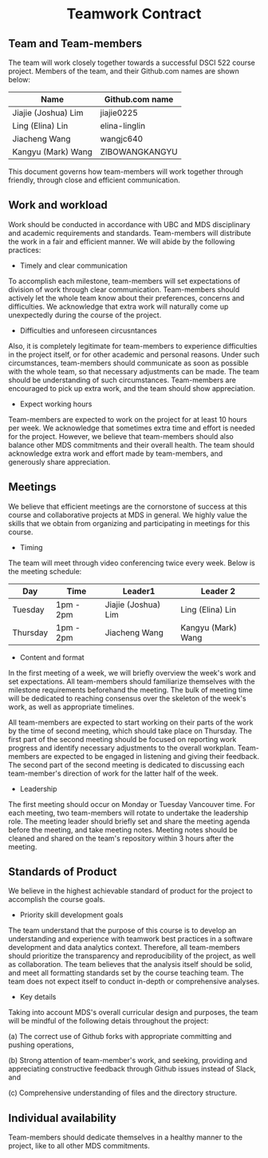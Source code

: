 <center> <h1>Teamwork Contract</h1> </center>

## Team and Team-members

The team will work closely together towards a successful DSCI 522 course project. Members of the team, and their Github.com names are shown below: 

| Name                | Github.com name |
|---------------------|-----------------|
| Jiajie (Joshua) Lim | jiajie0225      |
| Ling (Elina) Lin    | elina-linglin   |
| Jiacheng Wang       | wangjc640       |
| Kangyu (Mark) Wang  | ZIBOWANGKANGYU  |

This document governs how team-members will work together through friendly, through close and efficient communication. 

## Work and workload

Work should be conducted in accordance with UBC and MDS disciplinary and academic requirements and standards. 
Team-members will distribute the work in a fair and efficient manner. We will abide by the following practices:

 - Timely and clear communication 

To accomplish each milestone, team-members will set expectations of division of work through clear communication.
Team-members should actively let the whole team know about their preferences, concerns and difficulties.
We acknowledge that extra work will naturally come up unexpectedly during the course of the project. 

 - Difficulties and unforeseen circusntances 
 
Also, it is completely legitimate for team-members to experience difficulties in the project itself, or for other academic and personal reasons. 
Under such circumstances, team-members should communicate as soon as possible with the whole team, so that necessary adjustments can be made. 
The team should be understanding of such circumstances. 
Team-members are encouraged to pick up extra work, and the team should show appreciation. 

 - Expect working hours
 
Team-members are expected to work on the project for at least 10 hours per week. 
We acknowledge that sometimes extra time and effort is needed for the project. However, we believe that team-members should also balance other MDS commitments and their overall health. 
The team should acknowledge extra work and effort made by team-members, and generously share appreciation. 

## Meetings

We believe that efficient meetings are the cornorstone of success at this course and collaborative projects at MDS in general. We highly value the skills that we obtain from organizing and participating in meetings for this course. 

 - Timing
 
The team will meet through video conferencing twice every week. Below is the meeting schedule: 

| Day      | Time      | Leader1             | Leader 2           |
|----------|-----------|---------------------|--------------------|
| Tuesday  | 1pm - 2pm | Jiajie (Joshua) Lim | Ling (Elina) Lin   |
| Thursday | 1pm - 2pm | Jiacheng Wang       | Kangyu (Mark) Wang |

 - Content and format
 
In the first meeting of a week, we will briefly overview the week's work and set expectations. All team-members should familiarize themselves with the milestone requirements beforehand the meeting. 
The bulk of meeting time will be dedicated to reaching consensus over the skeleton of the week's work, as well as appropriate timelines. 

All team-members are expected to start working on their parts of the work by the time of second meeting, which should take place on Thursday. The first part of the second meeting should be focused on reporting work progress and identify necessary adjustments to the overall workplan. Team-members are expected to be engaged in listening and giving their feedback.
The second part of the second meeting is dedicated to discussing each team-member's direction of work for the latter half of the week. 

 - Leadership
 
The first meeting should occur on Monday or Tuesday Vancouver time. For each meeting, two team-members will rotate to undertake the leadership role. 
The meeting leader should briefly set and share the meeting agenda before the meeting, and take meeting notes. 
Meeting notes should be cleaned and shared on the team's repository within 3 hours after the meeting. 

## Standards of Product

We believe in the highest achievable standard of product for the project to accomplish the course goals.

 - Priority skill development goals

The team understand that the purpose of this course is to develop an understanding and experience with teamwork best practices in a software development and data analytics context. 
Therefore, all team-members should prioritize the transparency and reproducibility of the project, as well as collaboration. 
The team believes that the analysis itself should be solid, and meet all formatting standards set by the course teaching team. 
The team does not expect itself to conduct in-depth or comprehensive analyses. 

 - Key details
 
Taking into account MDS's overall curricular design and purposes, the team will be mindful of the following detais throughout the project:

(a) The correct use of Github forks with appropriate committing and pushing operations,

(b) Strong attention of team-member's work, and seeking, providing and appreciating constructive feedback through Github issues instead of Slack, and 

(c) Comprehensive understanding of files and the directory structure.


## Individual availability

Team-members should dedicate themselves in a healthy manner to the project, like to all other MDS commitments. 
